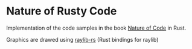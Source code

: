 # Nature of Rusty Code

Implementation of the code samples in the book [Nature of Code](https://natureofcode.com/) in Rust.

Graphics are drawed using [raylib-rs](https://github.com/deltaphc/raylib-rs) (Rust bindings for raylib)
